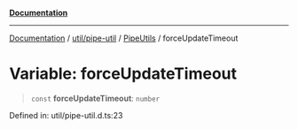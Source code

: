 [**Documentation**](../../../../../index.md)

***

[Documentation](../../../../../index.md) / [util/pipe-util](../../../index.md) / [PipeUtils](../index.md) / forceUpdateTimeout

# Variable: forceUpdateTimeout

> `const` **forceUpdateTimeout**: `number`

Defined in: util/pipe-util.d.ts:23
